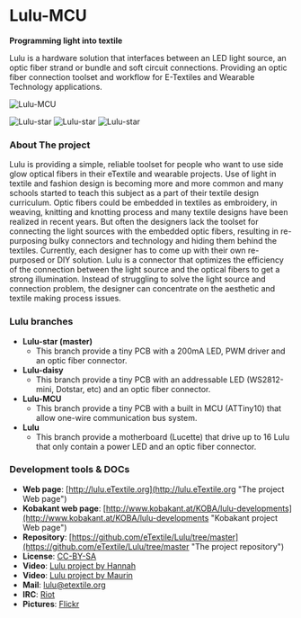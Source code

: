 # Lulu-MCU

**Programming light into textile**

Lulu is a hardware solution that interfaces between an LED light source, an optic fiber strand or bundle and soft circuit connections.
Providing an optic fiber connection toolset and workflow for E-Textiles and Wearable Technology applications.

![Lulu-MCU](https://farm8.staticflickr.com/7824/31845095057_9c3c387722_z_d.jpg)

![Lulu-star](https://farm6.staticflickr.com/5506/29792500474_7d4b125e57_m_d.jpg)
![Lulu-star](https://farm5.staticflickr.com/4607/25119732977_b1e0567c12_m_d.jpg)
![Lulu-star](https://farm5.staticflickr.com/4536/24516632088_8533c86f3d_m_d.jpg)

### About The project
Lulu is providing a simple, reliable toolset for people who want to use side glow optical fibers in their eTextile and wearable projects.
Use of light in textile and fashion design is becoming more and more common and many schools started to teach this subject as a part of their textile design curriculum.
Optic fibers could be embedded in textiles as embroidery, in weaving, knitting and knotting process and many textile designs have been realized in recent years.
But often the designers lack the toolset for connecting the light sources with the embedded optic fibers, resulting in re-purposing bulky connectors and technology and hiding them behind the textiles.
Currently, each designer has to come up with their own re-purposed or DIY solution.
Lulu is a connector that optimizes the efficiency of the connection between the light source and the optical fibers to get a strong illumination.
Instead of struggling to solve the light source and connection problem, the designer can concentrate on the aesthetic and textile making process issues.

### Lulu branches
- **Lulu-star (master)**
  - This branch provide a tiny PCB with a 200mA LED, PWM driver and an optic fiber connector.
- **Lulu-daisy**
  - This branch provide a tiny PCB with an addressable LED (WS2812-mini, Dotstar, etc) and an optic fiber connector.
- **Lulu-MCU**
  - This branch provide a tiny PCB with a built in MCU (ATTiny10) that allow one-wire communication bus system.
- **Lulu**
  - This branch provide a motherboard (Lucette) that drive up to 16 Lulu that only contain a power LED and an optic fiber connector.

### Development tools & DOCs
 * **Web page**: [http://lulu.eTextile.org](http://lulu.eTextile.org "The project Web page")
 * **Kobakant web page**: [http://www.kobakant.at/KOBA/lulu-developments](http://www.kobakant.at/KOBA/lulu-developments "Kobakant project Web page")
 * **Repository**: [https://github.com/eTextile/Lulu/tree/master](https://github.com/eTextile/Lulu/tree/master "The project repository")
 * **License**: [CC-BY-SA](https://github.com/eTextile/Lulu/blob/master/LICENSE "See the Lulu license project")
 * **Video**: [Lulu project by Hannah](https://www.youtube.com/watch?v=drAoLd_eUWk "Lulu project Introduction")
 * **Video**: [Lulu project by Maurin](https://vimeo.com/249171264 "eTextile bus solution")
 * **Mail**: [lulu@etextile.org](mailto:lulu@etextile.org "eMail us")
 * **IRC**: [Riot](https://vector.im/develop/#/room/#lulu:matrix.org "Join us on the chat to collaborate in the development")
 * **Pictures**: [Flickr](https://www.flickr.com/groups/3908991@N25/ "Share your Lulu pictures project")